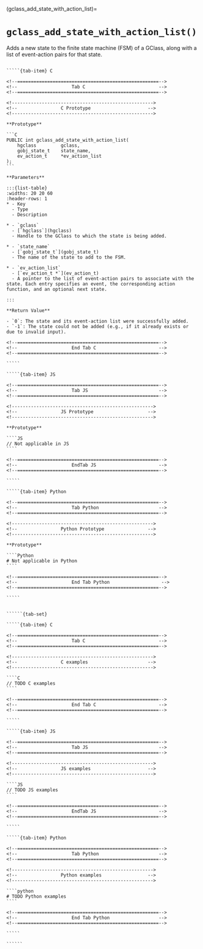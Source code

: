 <!-- ============================================================== -->
(gclass_add_state_with_action_list)=
# `gclass_add_state_with_action_list()`
<!-- ============================================================== -->

Adds a new state to the finite state machine (FSM) of a GClass, along with a list of event-action pairs for that state.

<!------------------------------------------------------------>
<!--                    Prototypes                          -->
<!------------------------------------------------------------>

``````{tab-set}

`````{tab-item} C

<!--====================================================-->
<!--                    Tab C                           -->
<!--====================================================-->

<!---------------------------------------------------->
<!--                C Prototype                     -->
<!---------------------------------------------------->

**Prototype**

```C
PUBLIC int gclass_add_state_with_action_list(
    hgclass         gclass,
    gobj_state_t    state_name,
    ev_action_t     *ev_action_list
);
```

**Parameters**

:::{list-table}
:widths: 20 20 60
:header-rows: 1
* - Key
  - Type
  - Description

* - `gclass`
  - [`hgclass`](hgclass)
  - Handle to the GClass to which the state is being added.

* - `state_name`
  - [`gobj_state_t`](gobj_state_t)
  - The name of the state to add to the FSM.

* - `ev_action_list`
  - [`ev_action_t *`](ev_action_t)
  - A pointer to the list of event-action pairs to associate with the state. Each entry specifies an event, the corresponding action function, and an optional next state.

:::

**Return Value**

- `0`: The state and its event-action list were successfully added.  
- `-1`: The state could not be added (e.g., if it already exists or due to invalid input).

<!--====================================================-->
<!--                    End Tab C                       -->
<!--====================================================-->

`````

`````{tab-item} JS

<!--====================================================-->
<!--                    Tab JS                          -->
<!--====================================================-->

<!---------------------------------------------------->
<!--                JS Prototype                    -->
<!---------------------------------------------------->

**Prototype**

````JS
// Not applicable in JS
````

<!--====================================================-->
<!--                    EndTab JS                       -->
<!--====================================================-->

`````

`````{tab-item} Python

<!--====================================================-->
<!--                    Tab Python                      -->
<!--====================================================-->

<!---------------------------------------------------->
<!--                Python Prototype                -->
<!---------------------------------------------------->

**Prototype**

````Python
# Not applicable in Python
````

<!--====================================================-->
<!--                    End Tab Python                   -->
<!--====================================================-->

`````

``````

<!------------------------------------------------------------>
<!--                    Examples                            -->
<!------------------------------------------------------------>

```````{dropdown} Examples

``````{tab-set}

`````{tab-item} C

<!--====================================================-->
<!--                    Tab C                           -->
<!--====================================================-->

<!---------------------------------------------------->
<!--                C examples                      -->
<!---------------------------------------------------->

````C
// TODO C examples
````

<!--====================================================-->
<!--                    End Tab C                       -->
<!--====================================================-->

`````

`````{tab-item} JS

<!--====================================================-->
<!--                    Tab JS                          -->
<!--====================================================-->

<!---------------------------------------------------->
<!--                JS examples                     -->
<!---------------------------------------------------->

````JS
// TODO JS examples
````

<!--====================================================-->
<!--                    EndTab JS                       -->
<!--====================================================-->

`````

`````{tab-item} Python

<!--====================================================-->
<!--                    Tab Python                      -->
<!--====================================================-->

<!---------------------------------------------------->
<!--                Python examples                 -->
<!---------------------------------------------------->

````python
# TODO Python examples
````

<!--====================================================-->
<!--                    End Tab Python                  -->
<!--====================================================-->

`````

``````

```````
